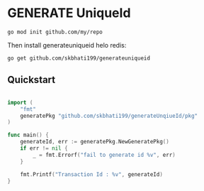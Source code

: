 # GENERATE UniqueId


```shell
go mod init github.com/my/repo
```

Then install generateuniqueid helo redis:

```shell
go get github.com/skbhati199/generateuniqueid
```

## Quickstart

```go

import (
	"fmt"
	generatePkg "github.com/skbhati199/generateUnqiueId/pkg"
)

func main() {
	generateId, err := generatePkg.NewGeneratePkg()
	if err != nil {
		_ = fmt.Errorf("fail to generate id %v", err)
	}

	fmt.Printf("Transaction Id : %v", generateId)
}
```